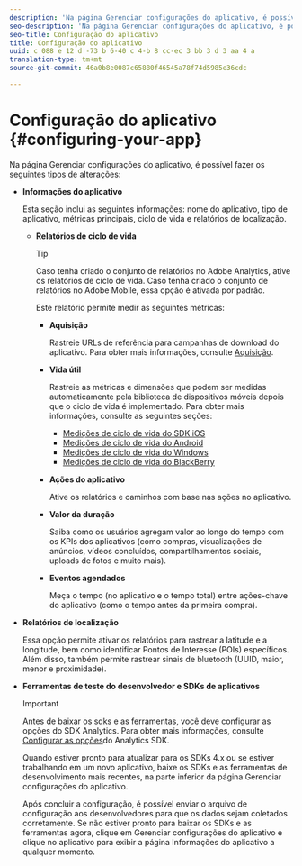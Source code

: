 ```yaml
---
description: 'Na página Gerenciar configurações do aplicativo, é possível fazer os seguintes tipos de alterações '
seo-description: 'Na página Gerenciar configurações do aplicativo, é possível fazer os seguintes tipos de alterações '
seo-title: Configuração do aplicativo
title: Configuração do aplicativo
uuid: c 088 e 12 d -73 b 6-40 c 4-b 8 cc-ec 3 bb 3 d 3 aa 4 a
translation-type: tm+mt
source-git-commit: 46a0b8e0087c65880f46545a78f74d5985e36cdc

---
```



# Configuração do aplicativo {#configuring-your-app}

Na página Gerenciar configurações do aplicativo, é possível fazer os seguintes tipos de alterações:

* **Informações do aplicativo**

   Esta seção inclui as seguintes informações: nome do aplicativo, tipo de aplicativo, métricas principais, ciclo de vida e relatórios de localização.

   * **Relatórios de ciclo de vida**

      >[!TIP]
      >
      >Caso tenha criado o conjunto de relatórios no Adobe Analytics, ative os relatórios de ciclo de vida. Caso tenha criado o conjunto de relatórios no Adobe Mobile, essa opção é ativada por padrão.

      Este relatório permite medir as seguintes métricas:

      * **Aquisição**

         Rastreie URLs de referência para campanhas de download do aplicativo. Para obter mais informações, consulte [Aquisição](/help/using/acquisition-main/acquisition-main.md).

      * **Vida útil**

         Rastreie as métricas e dimensões que podem ser medidas automaticamente pela biblioteca de dispositivos móveis depois que o ciclo de vida é implementado. Para obter mais informações, consulte as seguintes seções:

         * [Medições de ciclo de vida do SDK iOS](/help/ios/metrics.md)
         * [Medições de ciclo de vida do Android](/help/android/metrics.md)
         * [Medições de ciclo de vida do Windows](/help/universal-windows/metrics.md)
         * [Medições de ciclo de vida do BlackBerry](/help/blackberry/metrics.md)
      * **Ações do aplicativo**

         Ative os relatórios e caminhos com base nas ações no aplicativo.

      * **Valor da duração**

         Saiba como os usuários agregam valor ao longo do tempo com os KPIs dos aplicativos (como compras, visualizações de anúncios, vídeos concluídos, compartilhamentos sociais, uploads de fotos e muito mais).

      * **Eventos agendados**

         Meça o tempo (no aplicativo e o tempo total) entre ações-chave do aplicativo (como o tempo antes da primeira compra).


* **Relatórios de localização**

   Essa opção permite ativar os relatórios para rastrear a latitude e a longitude, bem como identificar Pontos de Interesse (POIs) específicos. Além disso, também permite rastrear sinais de bluetooth (UUID, maior, menor e proximidade).

* **Ferramentas de teste do desenvolvedor e SDKs de aplicativos**

   >[!IMPORTANT]
   >
   >Antes de baixar os sdks e as ferramentas, você deve configurar as opções do SDK Analytics. Para obter mais informações, consulte [Configurar as opções](/help/using/c-manage-app-settings/c-mob-confg-app/t-config-analytics/t-config-analytics.md)do Analytics SDK.

   Quando estiver pronto para atualizar para os SDKs 4.x ou se estiver trabalhando em um novo aplicativo, baixe os SDKs e as ferramentas de desenvolvimento mais recentes, na parte inferior da página Gerenciar configurações do aplicativo.

   Após concluir a configuração, é possível enviar o arquivo de configuração aos desenvolvedores para que os dados sejam coletados corretamente. Se não estiver pronto para baixar os SDKs e as ferramentas agora, clique em Gerenciar configurações do aplicativo e clique no aplicativo para exibir a página Informações do aplicativo a qualquer momento.
